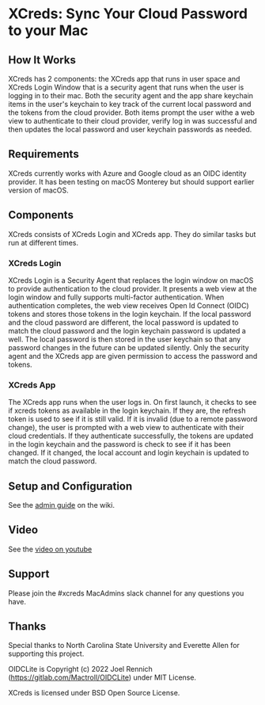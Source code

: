 # XCreds: Sync Your Cloud Password to your Mac

## How It Works
XCreds has 2 components: the XCreds app that runs in user space and XCreds Login Window that is a security agent that runs when the user is logging in to their mac. Both the security agent and the app share keychain items in the user's keychain to key track of the current local password and the tokens from the cloud provider. Both items prompt the user withe a web view to authenticate to their cloud provider, verify log in was successful and then updates the local password and user keychain passwords as needed. 

## Requirements
XCreds currently works with Azure and Google cloud as an OIDC identity provider. It has been testing on macOS Monterey but should support earlier version of macOS.

## Components
XCreds consists of XCreds Login and XCreds app. They do similar tasks but run at different times. 

### XCreds Login
XCreds Login is a Security Agent that replaces the login window on macOS to provide authentication to the cloud provider. It presents a web view at the login window and fully supports multi-factor authentication. When authentication completes, the web view receives Open Id Connect (OIDC) tokens and stores those tokens in the login keychain. If the local password and the cloud password are different, the local password is updated to match the cloud password and the login keychain password is updated a well. The local password is then stored in the user keychain so that any password changes in the future can be updated silently. Only the security agent and the XCreds app are given permission to access the password and tokens.

### XCreds App
The XCreds app runs when the user logs in. On first launch, it checks to see if xcreds tokens as available in the login keychain. If they are, the refresh token is used to see if it is still valid. If it is invalid (due to a remote password change), the user is prompted with a web view to authenticate with their cloud credentials. If they authenticate successfully, the tokens are updated in the login keychain and the password is check to see if it has been changed. If it changed, the local account and login keychain is updated to match the cloud password. 

## Setup and Configuration

See the [admin guide](https://github.com/twocanoes/xcreds/wiki/AdminGuide) on the wiki.

## Video
See the [video on youtube](https://www.youtube.com/watch?v=qtPy5ddp9kg&list=PLFtGGT240LAMYGcueZT76BySBQRFCzdce)

## Support
Please join the #xcreds MacAdmins slack channel for any questions you have. 

## Thanks

Special thanks to North Carolina State University and Everette Allen for supporting this project.

OIDCLite is Copyright (c) 2022 Joel Rennich (https://gitlab.com/Mactroll/OIDCLite) under MIT License.

XCreds is licensed under BSD Open Source License.


